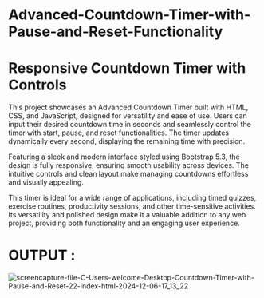 # Advanced-Countdown-Timer-with-Pause-and-Reset-Functionality

# Responsive Countdown Timer with Controls

This project showcases an Advanced Countdown Timer built with HTML, CSS, and JavaScript, designed for versatility and ease of use. Users can input their desired countdown time in seconds and seamlessly control the timer with start, pause, and reset functionalities. The timer updates dynamically every second, displaying the remaining time with precision.

Featuring a sleek and modern interface styled using Bootstrap 5.3, the design is fully responsive, ensuring smooth usability across devices. The intuitive controls and clean layout make managing countdowns effortless and visually appealing.

This timer is ideal for a wide range of applications, including timed quizzes, exercise routines, productivity sessions, and other time-sensitive activities. Its versatility and polished design make it a valuable addition to any web project, providing both functionality and an engaging user experience.

# OUTPUT :

![screencapture-file-C-Users-welcome-Desktop-Countdown-Timer-with-Pause-and-Reset-22-index-html-2024-12-06-17_13_22](https://github.com/user-attachments/assets/f94bca21-21e4-4192-a78b-2adc90f93692)
